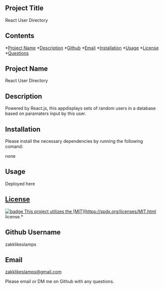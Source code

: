 ## Project Title
  React User Directory
  
  ## Contents
  
  *[Project Name](#project)
  *[Description](#description)
  *[Github](#github)
  *[Email](#email)
  *[Installation](#installation)
  *[Usage](#usage)
  *[License](#license)
  *[Questions](#questions)

  ## Project Name
  React User Directory

  ## Description
  Powered by React.js, this appdisplays sets of random users in a database based on paramaters input by this user. 

  ## Installation 
  Please install the necessary dependencies by running the following comand:

  none

  ## Usage 
  Deployed here <a href="https://arcane-beach-33448.herokuapp.com/">

  ## License
  ![badge](https://img.shields.io/badge/license-MIT-blueviolet)
  This project utilizes the [MIT](https://spdx.org/licenses/MIT.html license.*


  ## Github Username
  zakklikeslamps

  ## Email 
  zakklikeslamps@gmail.com

  Please email or DM me on Github with any questions.

